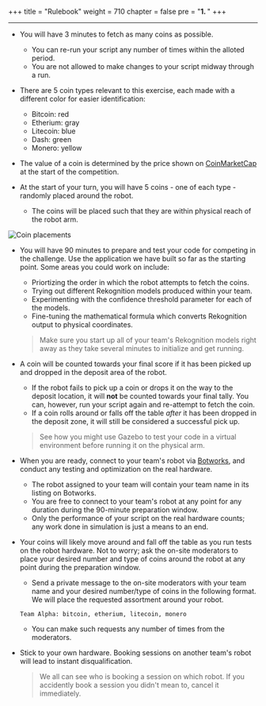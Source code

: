 +++
title = "Rulebook"
weight = 710
chapter = false
pre = "<b>1. </b>"
+++

---

- You will have 3 minutes to fetch as many coins as possible.

  - You can re-run your script any number of times within the alloted period.
  - You are not allowed to make changes to your script midway through a run.

- There are 5 coin types relevant to this exercise, each made with a different color for easier identification:

  - Bitcoin: red
  - Etherium: gray
  - Litecoin: blue
  - Dash: green
  - Monero: yellow

- The value of a coin is determined by the price shown on [CoinMarketCap](https://coinmarketcap.com/) at the start of the competition.

- At the start of your turn, you will have 5 coins - one of each type - randomly placed around the robot.

  - The coins will be placed such that they are within physical reach of the robot arm.

![Coin placements](/coin-placements.png?classes=border&width=30pc)

- You will have 90 minutes to prepare and test your code for competing in the challenge. Use the application we have built so far as the starting point. Some areas you could work on include:

  - Priortizing the order in which the robot attempts to fetch the coins.
  - Trying out different Rekognition models produced within your team.
  - Experimenting with the confidence threshold parameter for each of the models.
  - Fine-tuning the mathematical formula which converts Rekognition output to physical coordinates.

  > Make sure you start up all of your team's Rekognition models right away as they take several minutes to initialize and get running.

- A coin will be counted towards your final score if it has been picked up and dropped in the deposit area of the robot.

  - If the robot fails to pick up a coin or drops it on the way to the deposit location, it will **not** be counted towards your final tally. You can, however, run your script again and re-attempt to fetch the coin.
  - If a coin rolls around or falls off the table _after_ it has been dropped in the deposit zone, it will still be considered a successful pick up.

  > See how you might use Gazebo to test your code in a virtual environment before running it on the physical arm.

- When you are ready, connect to your team's robot via [Botworks](https://dev.d1ma7f8muz7c4s.amplifyapp.com/), and conduct any testing and optimization on the real hardware.

  - The robot assigned to your team will contain your team name in its listing on Botworks.
  - You are free to connect to your team's robot at any point for any duration during the 90-minute preparation window.
  - Only the performance of your script on the real hardware counts; any work done in simulation is just a means to an end.

- Your coins will likely move around and fall off the table as you run tests on the robot hardware. Not to worry; ask the on-site moderators to place your desired number and type of coins around the robot at any point during the preparation window.

  - Send a private message to the on-site moderators with your team name and your desired number/type of coins in the following format. We will place the requested assortment around your robot.

  ```
  Team Alpha: bitcoin, etherium, litecoin, monero
  ```

  - You can make such requests any number of times from the moderators.

- Stick to your own hardware. Booking sessions on another team's robot will lead to instant disqualification.
  > We all can see who is booking a session on which robot. If you accidently book a session you didn't mean to, cancel it immediately.
